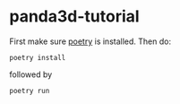 # panda3d-tutorial

First make sure [poetry](https://python-poetry.org/docs/) is installed. Then do:

`poetry install`

followed by

`poetry run`

